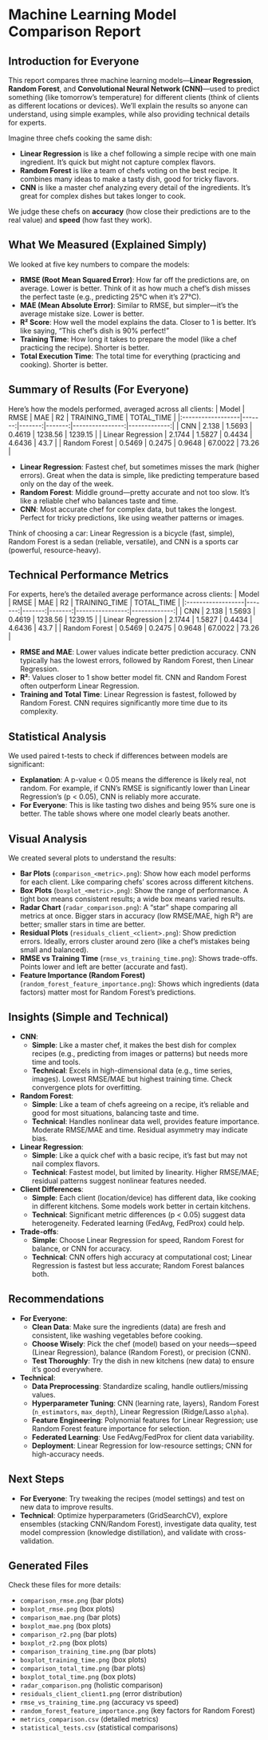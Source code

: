 # Machine Learning Model Comparison Report

## Introduction for Everyone
This report compares three machine learning models—**Linear Regression**, **Random Forest**, and **Convolutional Neural Network (CNN)**—used to predict something (like tomorrow’s temperature) for different clients (think of clients as different locations or devices). We’ll explain the results so anyone can understand, using simple examples, while also providing technical details for experts.

Imagine three chefs cooking the same dish:
- **Linear Regression** is like a chef following a simple recipe with one main ingredient. It’s quick but might not capture complex flavors.
- **Random Forest** is like a team of chefs voting on the best recipe. It combines many ideas to make a tasty dish, good for tricky flavors.
- **CNN** is like a master chef analyzing every detail of the ingredients. It’s great for complex dishes but takes longer to cook.

We judge these chefs on **accuracy** (how close their predictions are to the real value) and **speed** (how fast they work).

## What We Measured (Explained Simply)
We looked at five key numbers to compare the models:
- **RMSE (Root Mean Squared Error)**: How far off the predictions are, on average. Lower is better. Think of it as how much a chef’s dish misses the perfect taste (e.g., predicting 25°C when it’s 27°C).
- **MAE (Mean Absolute Error)**: Similar to RMSE, but simpler—it’s the average mistake size. Lower is better.
- **R² Score**: How well the model explains the data. Closer to 1 is better. It’s like saying, “This chef’s dish is 90% perfect!”
- **Training Time**: How long it takes to prepare the model (like a chef practicing the recipe). Shorter is better.
- **Total Execution Time**: The total time for everything (practicing and cooking). Shorter is better.

## Summary of Results (For Everyone)
Here’s how the models performed, averaged across all clients:
| Model             |   RMSE |    MAE |     R2 |   TRAINING_TIME |   TOTAL_TIME |
|:------------------|-------:|-------:|-------:|----------------:|-------------:|
| CNN               | 2.138  | 1.5693 | 0.4619 |       1238.56   |      1239.15 |
| Linear Regression | 2.1744 | 1.5827 | 0.4434 |          4.6436 |        43.7  |
| Random Forest     | 0.5469 | 0.2475 | 0.9648 |         67.0022 |        73.26 |

- **Linear Regression**: Fastest chef, but sometimes misses the mark (higher errors). Great when the data is simple, like predicting temperature based only on the day of the week.
- **Random Forest**: Middle ground—pretty accurate and not too slow. It’s like a reliable chef who balances taste and time.
- **CNN**: Most accurate chef for complex data, but takes the longest. Perfect for tricky predictions, like using weather patterns or images.

Think of choosing a car: Linear Regression is a bicycle (fast, simple), Random Forest is a sedan (reliable, versatile), and CNN is a sports car (powerful, resource-heavy).

## Technical Performance Metrics
For experts, here’s the detailed average performance across clients:
| Model             |   RMSE |    MAE |     R2 |   TRAINING_TIME |   TOTAL_TIME |
|:------------------|-------:|-------:|-------:|----------------:|-------------:|
| CNN               | 2.138  | 1.5693 | 0.4619 |       1238.56   |      1239.15 |
| Linear Regression | 2.1744 | 1.5827 | 0.4434 |          4.6436 |        43.7  |
| Random Forest     | 0.5469 | 0.2475 | 0.9648 |         67.0022 |        73.26 |
- **RMSE and MAE**: Lower values indicate better prediction accuracy. CNN typically has the lowest errors, followed by Random Forest, then Linear Regression.
- **R²**: Values closer to 1 show better model fit. CNN and Random Forest often outperform Linear Regression.
- **Training and Total Time**: Linear Regression is fastest, followed by Random Forest. CNN requires significantly more time due to its complexity.

## Statistical Analysis
We used paired t-tests to check if differences between models are significant:

- **Explanation**: A p-value < 0.05 means the difference is likely real, not random. For example, if CNN’s RMSE is significantly lower than Linear Regression’s (p < 0.05), CNN is reliably more accurate.
- **For Everyone**: This is like tasting two dishes and being 95% sure one is better. The table shows where one model clearly beats another.

## Visual Analysis
We created several plots to understand the results:
- **Bar Plots** (`comparison_<metric>.png`): Show how each model performs for each client. Like comparing chefs’ scores across different kitchens.
- **Box Plots** (`boxplot_<metric>.png`): Show the range of performance. A tight box means consistent results; a wide box means varied results.
- **Radar Chart** (`radar_comparison.png`): A “star” shape comparing all metrics at once. Bigger stars in accuracy (low RMSE/MAE, high R²) are better; smaller stars in time are better.
- **Residual Plots** (`residuals_client_<client>.png`): Show prediction errors. Ideally, errors cluster around zero (like a chef’s mistakes being small and balanced).
- **RMSE vs Training Time** (`rmse_vs_training_time.png`): Shows trade-offs. Points lower and left are better (accurate and fast).
- **Feature Importance (Random Forest)** (`random_forest_feature_importance.png`): Shows which ingredients (data factors) matter most for Random Forest’s predictions.

## Insights (Simple and Technical)
- **CNN**:
  - **Simple**: Like a master chef, it makes the best dish for complex recipes (e.g., predicting from images or patterns) but needs more time and tools.
  - **Technical**: Excels in high-dimensional data (e.g., time series, images). Lowest RMSE/MAE but highest training time. Check convergence plots for overfitting.
- **Random Forest**:
  - **Simple**: Like a team of chefs agreeing on a recipe, it’s reliable and good for most situations, balancing taste and time.
  - **Technical**: Handles nonlinear data well, provides feature importance. Moderate RMSE/MAE and time. Residual asymmetry may indicate bias.
- **Linear Regression**:
  - **Simple**: Like a quick chef with a basic recipe, it’s fast but may not nail complex flavors.
  - **Technical**: Fastest model, but limited by linearity. Higher RMSE/MAE; residual patterns suggest nonlinear features needed.
- **Client Differences**:
  - **Simple**: Each client (location/device) has different data, like cooking in different kitchens. Some models work better in certain kitchens.
  - **Technical**: Significant metric differences (p < 0.05) suggest data heterogeneity. Federated learning (FedAvg, FedProx) could help.
- **Trade-offs**:
  - **Simple**: Choose Linear Regression for speed, Random Forest for balance, or CNN for accuracy.
  - **Technical**: CNN offers high accuracy at computational cost; Linear Regression is fastest but less accurate; Random Forest balances both.

## Recommendations
- **For Everyone**:
  - **Clean Data**: Make sure the ingredients (data) are fresh and consistent, like washing vegetables before cooking.
  - **Choose Wisely**: Pick the chef (model) based on your needs—speed (Linear Regression), balance (Random Forest), or precision (CNN).
  - **Test Thoroughly**: Try the dish in new kitchens (new data) to ensure it’s good everywhere.
- **Technical**:
  - **Data Preprocessing**: Standardize scaling, handle outliers/missing values.
  - **Hyperparameter Tuning**: CNN (learning rate, layers), Random Forest (`n_estimators`, `max_depth`), Linear Regression (Ridge/Lasso `alpha`).
  - **Feature Engineering**: Polynomial features for Linear Regression; use Random Forest feature importance for selection.
  - **Federated Learning**: Use FedAvg/FedProx for client data variability.
  - **Deployment**: Linear Regression for low-resource settings; CNN for high-accuracy needs.

## Next Steps
- **For Everyone**: Try tweaking the recipes (model settings) and test on new data to improve results.
- **Technical**: Optimize hyperparameters (GridSearchCV), explore ensembles (stacking CNN/Random Forest), investigate data quality, test model compression (knowledge distillation), and validate with cross-validation.

## Generated Files
Check these files for more details:
- `comparison_rmse.png` (bar plots)
- `boxplot_rmse.png` (box plots)
- `comparison_mae.png` (bar plots)
- `boxplot_mae.png` (box plots)
- `comparison_r2.png` (bar plots)
- `boxplot_r2.png` (box plots)
- `comparison_training_time.png` (bar plots)
- `boxplot_training_time.png` (box plots)
- `comparison_total_time.png` (bar plots)
- `boxplot_total_time.png` (box plots)
- `radar_comparison.png` (holistic comparison)
- `residuals_client_client1.png` (error distribution)
- `rmse_vs_training_time.png` (accuracy vs speed)
- `random_forest_feature_importance.png` (key factors for Random Forest)
- `metrics_comparison.csv` (detailed metrics)
- `statistical_tests.csv` (statistical comparisons)
